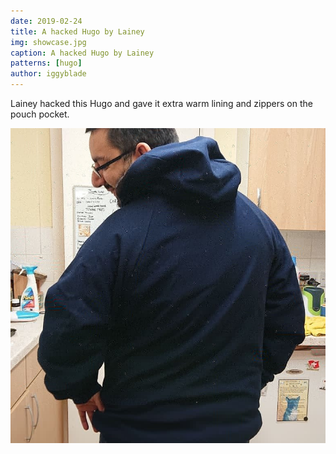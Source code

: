 ```yaml
---
date: 2019-02-24
title: A hacked Hugo by Lainey
img: showcase.jpg
caption: A hacked Hugo by Lainey
patterns: [hugo]
author: iggyblade
---
```


Lainey hacked this Hugo and gave it extra warm lining and zippers on the pouch pocket.

![Another view](2.jpg)
